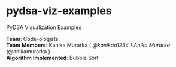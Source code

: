 # pydsa-viz-examples
PyDSA Visualization Examples

**Team**: Code-ologists
<br>
**Team Members**: Kanika Murarka ( _@kanikaa1234 )
		  Anika Murarka (_@anikamurarka )
<br>
**Algorithm Implemented**: Bubble Sort
 
